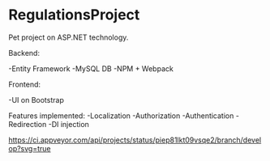 # RegulationsProject

Pet project on ASP.NET technology.

Backend: 

-Entity Framework
-MySQL DB
-NPM + Webpack

Frontend:

-UI on Bootstrap

Features implemented:
-Localization
-Authorization
-Authentication
-Redirection
-DI injection


https://ci.appveyor.com/api/projects/status/piep81lkt09vsqe2/branch/develop?svg=true

